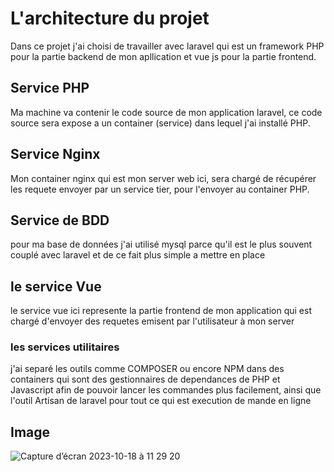 # L'architecture du projet

Dans ce projet j'ai choisi de travailler avec laravel  qui est un framework PHP pour la 
partie backend de mon apllication et vue js pour la partie frontend.

## Service PHP
Ma machine va contenir le code source de mon application laravel, ce code source sera 
expose a un container (service) dans lequel j'ai installé PHP.

## Service Nginx

Mon container nginx qui est mon server web ici, sera chargé de récupérer les requete envoyer par un service tier, pour l'envoyer au container PHP.

## Service de BDD

pour ma base de données j'ai utilisé mysql parce qu'il est le plus souvent couplé avec laravel et de ce fait plus simple a mettre en place 

## le service Vue


le service vue ici represente la partie frontend de mon application qui est chargé d'envoyer des requetes emisent par l'utilisateur à mon server


### les services utilitaires
j'ai separé les outils comme COMPOSER ou encore NPM dans des containers qui sont des gestionnaires de dependances de PHP et Javascript afin de pouvoir lancer les commandes plus facilement, ainsi que l'outil Artisan de laravel pour tout ce qui est execution de mande en ligne

## Image 
![Capture d’écran 2023-10-18 à 11 29 20](https://github.com/dani03/the_microservices/assets/25210422/93cd8286-26a7-4ede-99b8-3442f59ea63d)

